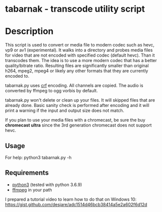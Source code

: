 # tabarnak - transcode utility script

# Description
This script is used to convert or media file to modern codec such as hevc, vp9 or av1 (experimental). It walks into a directory and probes media files for video that are not encoded with specified codec (default hevc). Than it transcodes them. The idea is to use a more modern codec that has a better quality/bitrate ratio. Resulting files are significantly smaller than original h264, mpeg2, mpeg4 or likely any other formats that they are currently encoded to.

tabarnak.py uses [crf](https://trac.ffmpeg.org/wiki/Encode/H.265) encoding. All channels are copied. The audio is converted by ffmpeg to ogg vorbis by default.

tabarnak.py won't delete or clean up your files. It will skipped files that are already done. Basic sanity check is performed after encoding and it will print a warning if the input and output size does not match.

If you plan to use your media files with a chromecast, be sure the buy **chromecast ultra** since the 3rd generation chromecast does not support hevc.

## Usage

For help:
python3 tabarnak.py -h

## Requirements
* [python3](https://www.python.org/) (tested with python 3.6.9)
* [ffmpeg](https://ffmpeg.org/) in your path

I prepared a tutorial video to learn how to do that on Windows 10:
https://gist.github.com/desjare/adc1514d46bcb38414a5e2a602f6d12d

